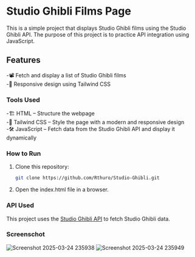 # Studio Ghibli Films Page

This is a simple project that displays Studio Ghibli films using the Studio Ghibli API. The purpose of this project is to practice API integration using JavaScript.

## Features

-📽️ Fetch and display a list of Studio Ghibli films\
-📱 Responsive design using Tailwind CSS

### Tools Used

-🏗️ HTML – Structure the webpage\
-🎨 Tailwind CSS – Style the page with a modern and responsive design\
-🛠️ JavaScript – Fetch data from the Studio Ghibli API and display it dynamically

### How to Run
1. Clone this repository:
   ```bash
   git clone https://github.com/Rthuro/Studio-Ghibli.git
2. Open the index.html file in a browser.

### API Used
This project uses the [Studio Ghibli API](https://ghibliapi.vercel.app/) to fetch Studio Ghibli data.

### Screenschot
![Screenshot 2025-03-24 235938](https://github.com/user-attachments/assets/e7bc08e8-2c6e-4983-816b-86832327629a)
![Screenshot 2025-03-24 235949](https://github.com/user-attachments/assets/f581422c-0af4-42d3-bc91-6524aeb0e357)


